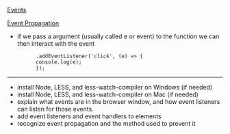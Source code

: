 [Events](https://developer.mozilla.org/en-US/docs/Web/Events )

[Event Propagation](https://javascript.info/bubbling-and-capturing)


* if we pass a argument (usually called e or event) to the function we can then interact with the event

            .addEventListener('click', (e) => {
            console.log(e);
            });




_____
* install Node, LESS, and less-watch-compiler on Windows (if needed)
* install Node, LESS, and less-watch-compiler on Mac (if needed)
* explain what events are in the browser window, and how event listeners can listen for those events.
* add event listeners and event handlers to elements
* recognize event propagation and the method used to prevent it